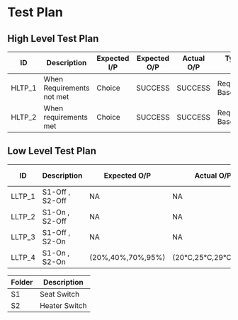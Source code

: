 # Test Plan

## High Level Test Plan
| ID | Description | Expected I/P | Expected O/P | Actual O/P | Type Of Test |
|---|---|---|---|---|---|
| HLTP_1 | When Requirements not met | Choice | SUCCESS | SUCCESS | Requirement Based |
| HLTP_2 | When requirements met | Choice | SUCCESS | SUCCESS | Requirement Based |

## Low Level Test Plan
| ID | Description | Expected O/P | Actual O/P | Type Of Test |
|---|---|---|---|---|
| LLTP_1 | S1-Off ,  S2-Off | NA | NA | Requirement Based |
| LLTP_2 | S1-On , S2-Off | NA | NA | Requirement Based |
| LLTP_3 | S1-Off , S2-On | NA | NA | Requirement Based |
| LLTP_4 | S1-On , S2-On | (20%,40%,70%,95%)  | (20°C,25°C,29°C,33°C) | Requirement Based |

| Folder | Description |
| ---- | ---- |
| S1 | Seat Switch |
| S2 | Heater Switch |


